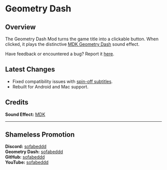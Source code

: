 # Geometry Dash

## Overview

The Geometry Dash Mod turns the game title into a clickable button. When clicked, it plays the distinctive [MDK Geometry Dash](https://www.youtube.com/watch?v=_tDFyTJW5kA) sound effect.

Have feedback or encountered a bug? Report it [here](https://github.com/sofabeddd/Geometry-Dash/issues/new).

## Latest Changes
- Fixed compatibility issues with [spin-off subtitles](https://geode-sdk.org/mods/iristraa.spinoffsubtitles/).
- Rebuilt for Android and Mac support.

## Credits
**Sound Effect:** [MDK](https://www.youtube.com/@MDKOfficialYT)

---
## Shameless Promotion
**Discord:** [sofabeddd](https://discordapp.com/users/560247410522324993)  
**Geometry Dash:** [sofabeddd](user:7976112)  
**GitHub:** [sofabeddd](https://github.com/sofabeddd)  
**YouTube:** [sofabeddd](https://www.youtube.com/@sofabeddd?sub_confirmation=1)
